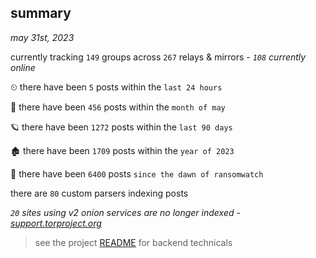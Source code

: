 
## summary
_may 31st, 2023_

currently tracking `149` groups across `267` relays & mirrors - _`108` currently online_

⏲ there have been `5` posts within the `last 24 hours`

🦈 there have been `456` posts within the `month of may`

🪐 there have been `1272` posts within the `last 90 days`

🏚 there have been `1709` posts within the `year of 2023`

🦕 there have been `6400` posts `since the dawn of ransomwatch`

there are `80` custom parsers indexing posts

_`20` sites using v2 onion services are no longer indexed - [support.torproject.org](https://support.torproject.org/onionservices/v2-deprecation/)_

> see the project [README](https://github.com/joshhighet/ransomwatch#ransomwatch--) for backend technicals
